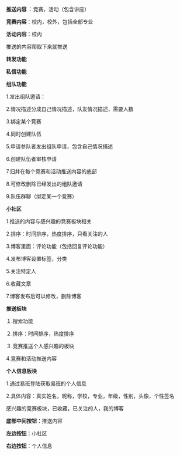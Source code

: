 **推送内容** ：竞赛，活动（包含讲座）

**竞赛内容**：校内，校外，包括全部专业

**活动内容**：校内

推送的内容爬取下来就推送

**转发功能**

**私信功能**

**组队功能**

1.发出组队邀请：

2.情况描述分成自己情况描述，队友情况描述，需要人数

3.绑定某个竞赛

4.同时创建队伍

5.申请参队者发出组队申请，包含自己情况描述

6.创建队伍者审核申请

7.归并在每个竞赛和活动推送内容的底部

8.可修改删除已经发出的组队邀请

9.队伍群聊（绑定某一个竞赛）





**小社区**

1.推送的内容与感兴趣的竞赛板块相关

2.排序：时间排序，热度排序，只看关注的人

3.博客里面：评论功能（包括回复评论功能）

4.发布博客设置标签，分类

5.关注特定人

6.收藏文章

7.博客发布后可以修改，删除博客




**推送板块**

１.搜索功能

２.排序：时间排序，热度排序

３.竞赛推送个人感兴趣的板块

4.竞赛和活动推送内容





**个人信息板块**

1.通过易班登陆获取易班的个人信息

2.具体内容：真实姓名，昵称，学校，专业，年级，性别，头像，个性签名

感兴趣的竞赛板块，已收藏，已关注的人，我的博客



**底部中间按钮**：推送内容

**左边按钮**：小社区

**右边按钮**：个人信息

